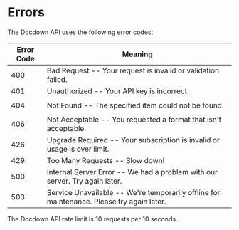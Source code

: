 # Errors

The Docdown API uses the following error codes:

| Error Code | Meaning                                                                                   |
| ---------- | ----------------------------------------------------------------------------------------- |
| 400        | Bad Request -- Your request is invalid or validation failed.                              |
| 401        | Unauthorized -- Your API key is incorrect.                                                |
|            |
| 404        | Not Found -- The specified item could not be found.                                       |
|            |
| 406        | Not Acceptable -- You requested a format that isn't acceptable.                           |  |
| 426        | Upgrade Required -- Your subscription is invalid or usage is over limit.                  |
| 429        | Too Many Requests -- Slow down!                                                           |
| 500        | Internal Server Error -- We had a problem with our server. Try again later.               |
| 503        | Service Unavailable -- We're temporarily offline for maintenance. Please try again later. |

The Docdown API rate limit is 10 requests per 10 seconds.
